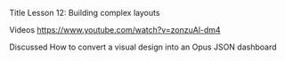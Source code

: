 Title
Lesson 12: Building complex layouts

Videos
https://www.youtube.com/watch?v=zonzuAl-dm4

Discussed
	How to convert a visual design into an Opus JSON dashboard